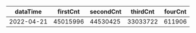 |dataTime|firstCnt|secondCnt|thirdCnt|fourCnt|
|-|-|-|-|-|
|2022-04-21|45015996|44530425|33033722|611906|